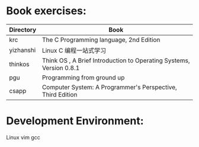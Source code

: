 # Book exercises:

| Directory | Book |
| ------- | ------------ |
| krc | The C Programming language, 2nd Edition |
| yizhanshi | Linux C 编程一站式学习 |
| thinkos | Think OS , A Brief Introduction to Operating Systems, Version 0.8.1 |
| pgu | Programming from ground up |
| csapp | Computer System: A Programmer's Perspective, Third Edition |

# Development Environment:
Linux vim gcc
